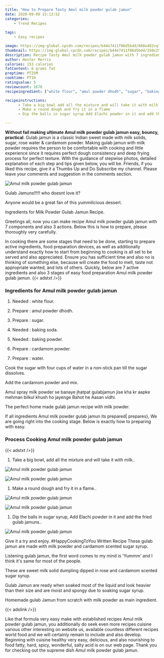 ```yaml
---
title: "How to Prepare Tasty Amul milk powder gulab jamun"
date: 2020-09-09 15:13:52
categories:
    - Trend Recipes
    
tags:
    - Easy recipes

image: https://img-global.cpcdn.com/recipes/b44e7411f06d5bdd/680x482cq70/amul-milk-powder-gulab-jamun-recipe-main-photo.jpg
thumbnail: https://img-global.cpcdn.com/recipes/b44e7411f06d5bdd/350x250cq70/amul-milk-powder-gulab-jamun-recipe-main-photo.jpg
description: Recipe Tasty Amul milk powder gulab jamun with 7 ingredients and 3 stages of easy cooking.
author: Hester Morris
calories: 153 calories
fatContent: 6 grams fat
preptime: PT25M
cooktime: PT1H
ratingvalue: 5
reviewcount: 1678
recipeingredient: ["white flour", "amul powder dhodh", "sugar", "baking soda", "baking powder", "cardamom powder", "water"]

recipeinstructions: 
      - Take a big bowl add all the mixture and will take it with milk 
      - Make a round dough and fry it in a flame 
      - Dip the balls in sugar syrup Add Elachi powder in it and add the fried gulab jamuns

---
```




**Without fail making ultimate Amul milk powder gulab jamun easy, bouncy, practical**. Gulab jamun is a classic Indian sweet made with milk solids, sugar, rose water &amp; cardamom powder. Making gulab jamun with milk powder requires the person to be comfortable with cooking and little experience since it requires perfect dough consistency and deep frying process for perfect texture. With the guidance of stepwise photos, detailed explanation of each step and tips given below, you will be. Friends, if you liked this recipe, give it a Thumbs Up and Do Subscribe my channel. Please leave your comments and suggestion in the comments section.


![Amul milk powder gulab jamun](https://img-global.cpcdn.com/recipes/b44e7411f06d5bdd/680x482cq70/amul-milk-powder-gulab-jamun-recipe-main-photo.jpg "Amul milk powder gulab jamun")



Gulab Jamuns!!!!! who doesnt love it?

Anyone would be a great fan of this yummilicious dessert.

Ingredients for Milk Powder Gulab Jamun Recipe.


Greetings all, now you can make recipe Amul milk powder gulab jamun with 7 components and also 3 actions. Below this is how to prepare, please thoroughly very carefully.

In cooking there are some stages that need to be done, starting to prepare active ingredients, food preparation devices, as well as additionally understand exactly how to start from beginning to cooking is all set to be served and also appreciated. Ensure you has sufficient time and also no is thinking of something else, because will create the food to melt, taste not appropriate wanted, and lots of others. Quickly, below are 7 active ingredients and also 3 stages of easy food preparation Amul milk powder gulab jamun.
{{< adstxt />}}

### Ingredients for Amul milk powder gulab jamun


1. Needed  : white flour.

1. Prepare  : amul powder dhodh.

1. Prepare  : sugar.

1. Needed  : baking soda.

1. Needed  : baking powder.

1. Prepare  : cardamom powder.

1. Prepare  : water.


Cook the sugar with four cups of water in a non-stick pan till the sugar dissolves.

Add the cardamom powder and mix.

Amul spray milk powder se banaye jhatpat gulabjamun jise kha kr aapke mehman bilkul khush ho jayenge Bahot he Aasan vidhi.

The perfect home made gulab jamun recipe with milk powder.


If all ingredients Amul milk powder gulab jamun its prepared| prepares}, We are going right into the cooking stage. Below is exactly how to preparing with easy.

### Process Cooking Amul milk powder gulab jamun

{{< adstxt />}}


1. Take a big bowl, add all the mixture and will take it with milk..



![Amul milk powder gulab jamun](https://img-global.cpcdn.com/steps/ab9f49d1820b6029/160x128cq70/amul-milk-powder-gulab-jamun-recipe-step-1-photo.jpg" "Amul milk powder gulab jamun")

![Amul milk powder gulab jamun](https://img-global.cpcdn.com/steps/ed07b41ad59282b8/160x128cq70/amul-milk-powder-gulab-jamun-recipe-step-1-photo.jpg" "Amul milk powder gulab jamun")



1. Make a round dough and fry it in a flame..



![Amul milk powder gulab jamun](https://img-global.cpcdn.com/steps/080066579abe4076/160x128cq70/amul-milk-powder-gulab-jamun-recipe-step-2-photo.jpg" "Amul milk powder gulab jamun")

![Amul milk powder gulab jamun](https://img-global.cpcdn.com/steps/dddf7b77c26cb546/160x128cq70/amul-milk-powder-gulab-jamun-recipe-step-2-photo.jpg" "Amul milk powder gulab jamun")



1. Dip the balls in sugar syrup, Add Elachi powder in it and add the fried gulab jamuns..



![Amul milk powder gulab jamun](https://img-global.cpcdn.com/steps/cb08168cbf4cb469/160x128cq70/amul-milk-powder-gulab-jamun-recipe-step-3-photo.jpg" "Amul milk powder gulab jamun")




Give it a try and enjoy. #HappyCookingToYou Written Recipe These gulab jamun are made with milk powder and cardamom scented sugar syrup.

Listening gulab jamun, the first word comes to my mind is &#39;Yummm&#39; and I think it&#39;s same for most of the people.

These are sweet milk solid dumpling dipped in rose and cardamom scented sugar syrup.

Gulab Jamun are ready when soaked most of the liquid and look heavier than their size and are moist and spongy due to soaking sugar syrup.

Homemade gulab Jamun from scratch with milk powder as main ingredient.


{{< adslink />}}

Like that formula very easy make with established recipes Amul milk powder gulab jamun, you additionally do seek even more recipes cuisine various other interesting on website us, available countless different recipes world food and we will certainly remain to include and also develop. Beginning with cuisine healthy very easy, delicious, and also nourishing to food fatty, hard, spicy, wonderful, salty acid is on our web page. Thank you for checking out the supreme dish Amul milk powder gulab jamun.
